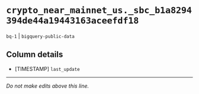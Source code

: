 # `crypto_near_mainnet_us._sbc_b1a8294394de44a19443163aceefdf18`
`bq-1` | `bigquery-public-data`

## Column details
* [TIMESTAMP] `last_update`

-------------------------------------------------------------------------------
*Do not make edits above this line.*
